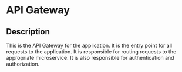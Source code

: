 # API Gateway

## Description

This is the API Gateway for the application. It is the entry point for all requests to the application. It is responsible for routing requests to the appropriate microservice. It is also responsible for authentication and authorization.
